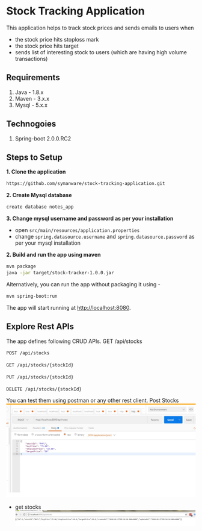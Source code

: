 # Stock Tracking Application
This application helps to track stock prices and 
sends emails to users when
* the stock price hits stoploss mark
* the stock price hits target 
* sends list of interesting stock to users (which are having high volume transactions) 

## Requirements
1. Java - 1.8.x
2. Maven - 3.x.x
3. Mysql - 5.x.x

## Technogoies
1. Spring-boot 2.0.0.RC2

## Steps to Setup
**1. Clone the application**
```bash
https://github.com/symanware/stock-tracking-application.git
```

**2. Create Mysql database**
```bash
create database notes_app
```

**3. Change mysql username and password as per your installation**
+ open `src/main/resources/application.properties`
+ change `spring.datasource.username` and `spring.datasource.password` as per your mysql installation

**2. Build and run the app using maven**
```bash
mvn package
java -jar target/stock-tracker-1.0.0.jar
```
Alternatively, you can run the app without packaging it using -
```bash
mvn spring-boot:run
```
The app will start running at <http://localhost:8080>.
## Explore Rest APIs
The app defines following CRUD APIs.
    GET /api/stocks

    POST /api/stocks
    
    GET /api/stocks/{stockId}
    
    PUT /api/stocks/{stockId}
    
    DELETE /api/stocks/{stockId}

You can test them using postman or any other rest client.
Post Stocks
![alt login](readme/poststocks.jpg)
- get stocks 
![alt Access Endpoints](readme/getstocks.jpg)

